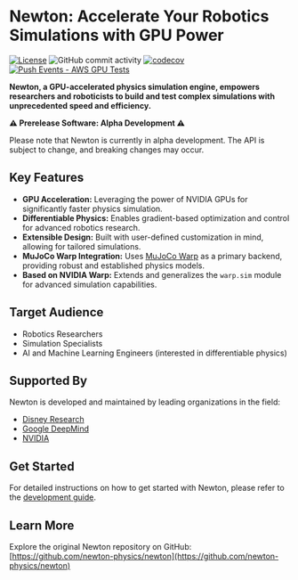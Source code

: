 # Newton: Accelerate Your Robotics Simulations with GPU Power

[<img src="https://img.shields.io/badge/License-Apache_2.0-blue.svg" alt="License">](https://opensource.org/licenses/Apache-2.0)
<img src="https://img.shields.io/github/commit-activity/m/newton-physics/newton/main" alt="GitHub commit activity">
[<img src="https://codecov.io/gh/newton-physics/newton/graph/badge.svg?token=V6ZXNPAWVG" alt="codecov">](https://codecov.io/gh/newton-physics/newton)
[<img src="https://github.com/newton-physics/newton/actions/workflows/push_aws_gpu_tests.yml/badge.svg" alt="Push Events - AWS GPU Tests">](https://github.com/newton-physics/newton/actions/workflows/push_aws_gpu_tests.yml)

**Newton, a GPU-accelerated physics simulation engine, empowers researchers and roboticists to build and test complex simulations with unprecedented speed and efficiency.**

**⚠️ Prerelease Software: Alpha Development ⚠️**

Please note that Newton is currently in alpha development. The API is subject to change, and breaking changes may occur.

## Key Features

*   **GPU Acceleration:** Leveraging the power of NVIDIA GPUs for significantly faster physics simulation.
*   **Differentiable Physics:** Enables gradient-based optimization and control for advanced robotics research.
*   **Extensible Design:** Built with user-defined customization in mind, allowing for tailored simulations.
*   **MuJoCo Warp Integration:** Uses [MuJoCo Warp](https://github.com/google-deepmind/mujoco_warp) as a primary backend, providing robust and established physics models.
*   **Based on NVIDIA Warp:** Extends and generalizes the `warp.sim` module for advanced simulation capabilities.

## Target Audience

*   Robotics Researchers
*   Simulation Specialists
*   AI and Machine Learning Engineers (interested in differentiable physics)

## Supported By

Newton is developed and maintained by leading organizations in the field:

*   [Disney Research](https://www.disneyresearch.com/)
*   [Google DeepMind](https://deepmind.google/)
*   [NVIDIA](https://www.nvidia.com/)

## Get Started

For detailed instructions on how to get started with Newton, please refer to the [development guide](https://newton-physics.github.io/newton/development-guide.html).

## Learn More

Explore the original Newton repository on GitHub: [https://github.com/newton-physics/newton](https://github.com/newton-physics/newton)